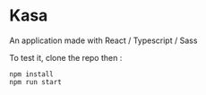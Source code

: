 # Kasa

An application made with React / Typescript / Sass

To test it, clone the repo then :

```
npm install
npm run start
```